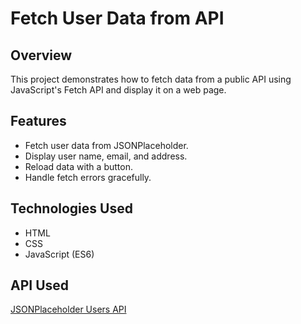 # Fetch User Data from API

## Overview
This project demonstrates how to fetch data from a public API using JavaScript's Fetch API and display it on a web page.

## Features
- Fetch user data from JSONPlaceholder.
- Display user name, email, and address.
- Reload data with a button.
- Handle fetch errors gracefully.

## Technologies Used
- HTML
- CSS
- JavaScript (ES6)


## API Used
[JSONPlaceholder Users API](https://jsonplaceholder.typicode.com/users)
